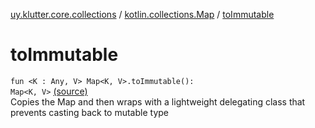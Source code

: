 [uy.klutter.core.collections](../index.md) / [kotlin.collections.Map](index.md) / [toImmutable](.)


# toImmutable
<code>fun <K : Any, V> Map<K, V>.toImmutable(): Map<K, V></code> [(source)](https://github.com/kohesive/klutter/blob/master/core-jdk6/src/main/kotlin/uy/klutter/core/common/Immutable.kt#L261)<br/>
Copies the Map and then wraps with a lightweight delegating class that prevents casting back to mutable type



